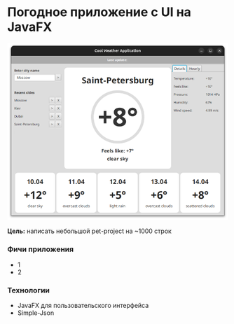 # Погодное приложение c UI на JavaFX

![screenshot](img.png)

**Цель:** написать небольшой pet-project на ~1000 строк
### Фичи приложения
- 1
- 2

### Технологии
- JavaFX для пользовательского интерфейса
- Simple-Json
